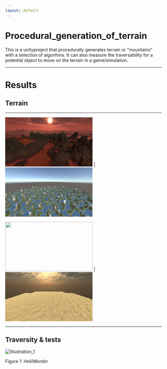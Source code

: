 ```yaml
---
layout: default
---
```


# Procedural_generation_of_terrain
This is a unityproject that procedurally generates terrain or "mountains" with a selection of algorihms.
It can also measure the traversability for a potential object to move on the terrain in a game/simulation.

***

# Results

## Terrain

***

<img width="281" height="158" src="pictures/Mountains_1.png"> | <img width="281" height="158" src="pictures/Mountains_2.png">

<img width="281" height="158" src="pictures/terrain/Mountains_3.png"> | <img width="281" height="158" src="pictures/Mountains_4.png">

***

## Traversity & tests

![Illustration_1](terrain/Mountains_1.png)

Figure 1: Hell/Mordor
